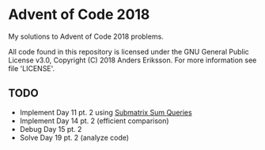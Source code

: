 # Advent of Code 2018
My solutions to Advent of Code 2018 problems.

All code found in this repository is licensed under the GNU General Public License v3.0, Copyright (C) 2018 Anders Eriksson. For more information see file 'LICENSE'.

## TODO
* Implement Day 11 pt. 2 using [Submatrix Sum Queries](https://www.geeksforgeeks.org/submatrix-sum-queries/)
* Implement Day 14 pt. 2 (efficient comparison)
* Debug Day 15 pt. 2
* Solve Day 19 pt. 2 (analyze code)
